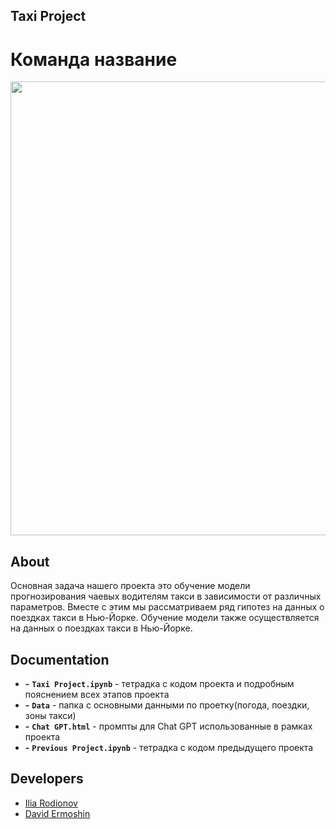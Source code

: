 ## Taxi Project

# Команда название

<p align="center">
      <img src="https://i.ibb.co/rw17Qpr/e2457c6853d55126c05f61e70548bb.jpg" width="726">
</p>


## About

Основная задача нашего проекта это обучение модели прогнозирования чаевых водителям такси в зависимости от различных параметров.
Вместе с этим мы рассматриваем ряд гипотез на данных о поездках такси в Нью-Йорке. Обучение модели также осуществляется на данных о поездках такси в Нью-Йорке.

## Documentation

- **-** **`Taxi Project.ipynb`** - тетрадка с кодом проекта и подробным пояснением всех этапов проекта
- **-** **`Data`** - папка с основными данными по проетку(погода, поездки, зоны такси)
- **-** **`Chat GPT.html`** - промпты для Chat GPT использованные в рамках проекта
- **-** **`Previous Project.ipynb`** - тетрадка с кодом предыдущего проекта

## Developers

- [Ilia Rodionov](https://github.com/IliaRodionov)
- [David Ermoshin](https://github.com/Rudolffovich)

